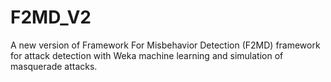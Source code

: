 # F2MD_V2
A new version of Framework For Misbehavior Detection (F2MD) framework for attack detection with Weka machine learning and simulation of masquerade attacks.
